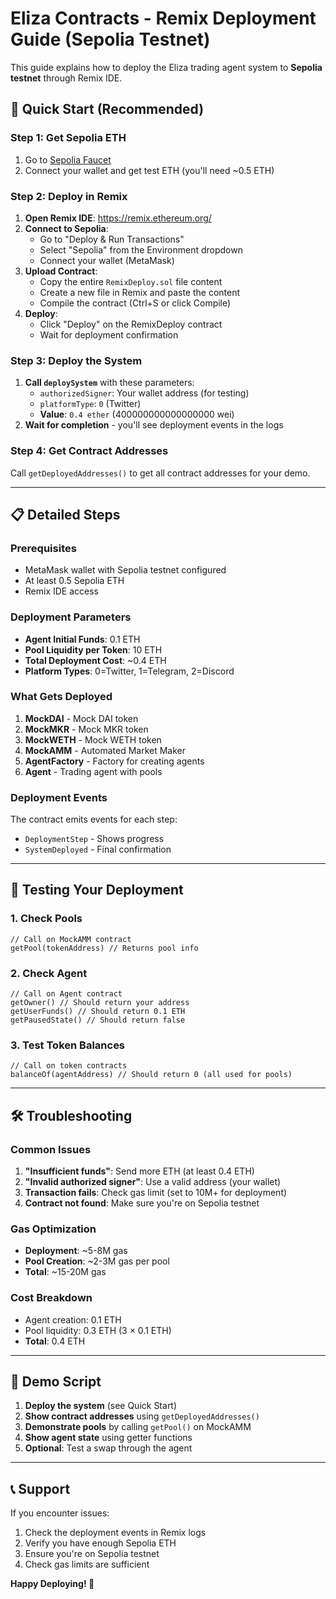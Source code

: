 # Eliza Contracts - Remix Deployment Guide (Sepolia Testnet)

This guide explains how to deploy the Eliza trading agent system to **Sepolia testnet** through Remix IDE.

## 🚀 Quick Start (Recommended)

### Step 1: Get Sepolia ETH
1. Go to [Sepolia Faucet](https://sepoliafaucet.com/)
2. Connect your wallet and get test ETH (you'll need ~0.5 ETH)

### Step 2: Deploy in Remix
1. **Open Remix IDE**: https://remix.ethereum.org/
2. **Connect to Sepolia**: 
   - Go to "Deploy & Run Transactions"
   - Select "Sepolia" from the Environment dropdown
   - Connect your wallet (MetaMask)
3. **Upload Contract**:
   - Copy the entire `RemixDeploy.sol` file content
   - Create a new file in Remix and paste the content
   - Compile the contract (Ctrl+S or click Compile)
4. **Deploy**:
   - Click "Deploy" on the RemixDeploy contract
   - Wait for deployment confirmation

### Step 3: Deploy the System
1. **Call `deploySystem`** with these parameters:
   - `authorizedSigner`: Your wallet address (for testing)
   - `platformType`: `0` (Twitter)
   - **Value**: `0.4 ether` (400000000000000000 wei)
2. **Wait for completion** - you'll see deployment events in the logs

### Step 4: Get Contract Addresses
Call `getDeployedAddresses()` to get all contract addresses for your demo.

---

## 📋 Detailed Steps

### Prerequisites
- MetaMask wallet with Sepolia testnet configured
- At least 0.5 Sepolia ETH
- Remix IDE access

### Deployment Parameters
- **Agent Initial Funds**: 0.1 ETH
- **Pool Liquidity per Token**: 10 ETH
- **Total Deployment Cost**: ~0.4 ETH
- **Platform Types**: 0=Twitter, 1=Telegram, 2=Discord

### What Gets Deployed
1. **MockDAI** - Mock DAI token
2. **MockMKR** - Mock MKR token  
3. **MockWETH** - Mock WETH token
4. **MockAMM** - Automated Market Maker
5. **AgentFactory** - Factory for creating agents
6. **Agent** - Trading agent with pools

### Deployment Events
The contract emits events for each step:
- `DeploymentStep` - Shows progress
- `SystemDeployed` - Final confirmation

---

## 🔧 Testing Your Deployment

### 1. Check Pools
```solidity
// Call on MockAMM contract
getPool(tokenAddress) // Returns pool info
```

### 2. Check Agent
```solidity
// Call on Agent contract
getOwner() // Should return your address
getUserFunds() // Should return 0.1 ETH
getPausedState() // Should return false
```

### 3. Test Token Balances
```solidity
// Call on token contracts
balanceOf(agentAddress) // Should return 0 (all used for pools)
```

---

## 🛠️ Troubleshooting

### Common Issues
1. **"Insufficient funds"**: Send more ETH (at least 0.4 ETH)
2. **"Invalid authorized signer"**: Use a valid address (your wallet)
3. **Transaction fails**: Check gas limit (set to 10M+ for deployment)
4. **Contract not found**: Make sure you're on Sepolia testnet

### Gas Optimization
- **Deployment**: ~5-8M gas
- **Pool Creation**: ~2-3M gas per pool
- **Total**: ~15-20M gas

### Cost Breakdown
- Agent creation: 0.1 ETH
- Pool liquidity: 0.3 ETH (3 × 0.1 ETH)
- **Total**: 0.4 ETH

---

## 🎯 Demo Script

1. **Deploy the system** (see Quick Start)
2. **Show contract addresses** using `getDeployedAddresses()`
3. **Demonstrate pools** by calling `getPool()` on MockAMM
4. **Show agent state** using getter functions
5. **Optional**: Test a swap through the agent

---

## 📞 Support

If you encounter issues:
1. Check the deployment events in Remix logs
2. Verify you have enough Sepolia ETH
3. Ensure you're on Sepolia testnet
4. Check gas limits are sufficient

**Happy Deploying! 🚀** 